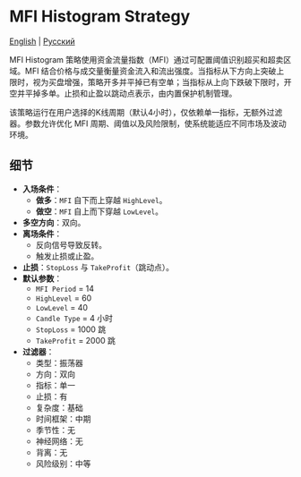 # MFI Histogram Strategy
[English](README.md) | [Русский](README_ru.md)

MFI Histogram 策略使用资金流量指数（MFI）通过可配置阈值识别超买和超卖区域。MFI 结合价格与成交量衡量资金流入和流出强度。当指标从下方向上突破上限时，视为买盘增强，策略开多并平掉已有空单；当指标从上向下跌破下限时，开空并平掉多单。止损和止盈以跳动点表示，由内置保护机制管理。

该策略运行在用户选择的K线周期（默认4小时），仅依赖单一指标，无额外过滤器。参数允许优化 MFI 周期、阈值以及风险限制，使系统能适应不同市场及波动环境。

## 细节

- **入场条件**：
  - **做多**：`MFI` 自下而上穿越 `HighLevel`。
  - **做空**：`MFI` 自上而下穿越 `LowLevel`。
- **多空方向**：双向。
- **离场条件**：
  - 反向信号导致反转。
  - 触发止损或止盈。
- **止损**：`StopLoss` 与 `TakeProfit`（跳动点）。
- **默认参数**：
  - `MFI Period` = 14
  - `HighLevel` = 60
  - `LowLevel` = 40
  - `Candle Type` = 4 小时
  - `StopLoss` = 1000 跳
  - `TakeProfit` = 2000 跳
- **过滤器**：
  - 类型：振荡器
  - 方向：双向
  - 指标：单一
  - 止损：有
  - 复杂度：基础
  - 时间框架：中期
  - 季节性：无
  - 神经网络：无
  - 背离：无
  - 风险级别：中等
